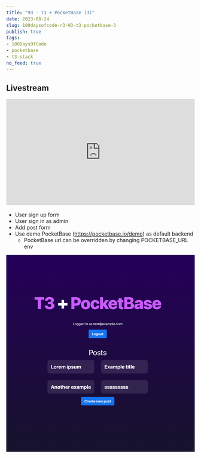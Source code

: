 ```yaml
---
title: "93 - T3 + PocketBase (3)"
date: 2023-08-24
slug: 100daysofcode-r3-93-t3-pocketbase-3
publish: true
tags:
- 100DaysOfCode
- pocketbase
- t3-stack
no_feed: true
---
```


## Livestream

<iframe width="100%" style="aspect-ratio: 16 / 9;" src="https://www.youtube.com/embed/wLh9C3pyuoY" title="YouTube video player" frameborder="0" allow="accelerometer; autoplay; clipboard-write; encrypted-media; gyroscope; picture-in-picture; web-share" allowfullscreen></iframe>

- User sign up form
- User sign in as admin
- Add post form
- Use demo PocketBase (https://pocketbase.io/demo) as default backend
    - PocketBase url can be overridden by changing POCKETBASE_URL env

![](1-Projects/100DaysOfCode-R3/attachments/93%20-%20T3%20+%20PocketBase%20(3).png)